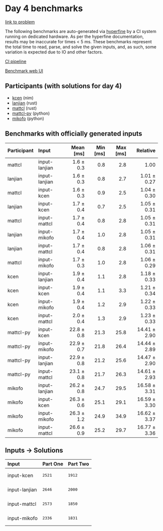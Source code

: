 # Day 4 benchmarks

[link to problem](https://adventofcode.com/2024/day/4)

The following benchmarks are auto-generated via
[hyperfine](https://github.com/sharkdp/hyperfine) by a CI system running on
dedicated hardware. As per the hyperfine documentation, results may be
inaccurate for times < 5 ms. These benchmarks represent the total time to read,
parse, and solve the given inputs, and, as such, some variation is expected due
to IO and other factors.

[CI pipeline](http://ci.papercode.net:8080/teams/main/pipelines/aoc2024)

[Benchmark web UI](https://aoc.ancalagon.black)


## Participants (with solutions for day 4)

- [kcen](https://github.com/kcen/aoc2024) (nim)
- [lanjian](https://github.com/lanjian/aoc-2024) (rust)
- [mattcl](https://github.com/mattcl/aoc2024) (rust)
- [mattcl-py](https://github.com/mattcl/aoc2024-py) (python)
- [mikofo](https://github.com/mikofo/aoc2024) (python)


## Benchmarks with officially generated inputs

| Participant | Input | Mean [ms] | Min [ms] | Max [ms] | Relative |
|:---|:---|---:|---:|---:|---:|
| mattcl | input-lanjian | 1.6 ± 0.3 | 0.8 | 2.8 | 1.00 |
| lanjian | input-lanjian | 1.6 ± 0.3 | 0.8 | 2.7 | 1.01 ± 0.27 |
| mattcl | input-kcen | 1.6 ± 0.3 | 0.9 | 2.5 | 1.04 ± 0.30 |
| lanjian | input-kcen | 1.7 ± 0.4 | 0.7 | 2.5 | 1.05 ± 0.31 |
| mattcl | input-mattcl | 1.7 ± 0.4 | 0.8 | 2.8 | 1.05 ± 0.31 |
| lanjian | input-mikofo | 1.7 ± 0.4 | 1.0 | 2.8 | 1.05 ± 0.31 |
| lanjian | input-mattcl | 1.7 ± 0.4 | 0.8 | 2.8 | 1.06 ± 0.31 |
| mattcl | input-mikofo | 1.7 ± 0.3 | 1.0 | 2.8 | 1.06 ± 0.29 |
| kcen | input-lanjian | 1.9 ± 0.4 | 1.1 | 2.8 | 1.18 ± 0.33 |
| kcen | input-kcen | 1.9 ± 0.4 | 1.1 | 3.3 | 1.21 ± 0.34 |
| kcen | input-mikofo | 1.9 ± 0.4 | 1.2 | 2.9 | 1.22 ± 0.33 |
| kcen | input-mattcl | 2.0 ± 0.4 | 1.3 | 2.9 | 1.23 ± 0.33 |
| mattcl-py | input-kcen | 22.8 ± 0.8 | 21.3 | 25.8 | 14.41 ± 2.90 |
| mattcl-py | input-mikofo | 22.9 ± 0.7 | 21.8 | 26.4 | 14.44 ± 2.89 |
| mattcl-py | input-lanjian | 22.9 ± 0.8 | 21.2 | 25.6 | 14.47 ± 2.90 |
| mattcl-py | input-mattcl | 23.1 ± 0.8 | 21.7 | 26.3 | 14.61 ± 2.93 |
| mikofo | input-lanjian | 26.2 ± 0.8 | 24.7 | 29.5 | 16.58 ± 3.31 |
| mikofo | input-kcen | 26.3 ± 0.6 | 25.1 | 29.1 | 16.59 ± 3.30 |
| mikofo | input-mikofo | 26.3 ± 1.2 | 24.9 | 34.9 | 16.62 ± 3.37 |
| mikofo | input-mattcl | 26.6 ± 0.9 | 25.2 | 29.7 | 16.77 ± 3.36 |


## Inputs -> Solutions

| Input | Part One | Part Two |
|:---|:---|:---|
|input-kcen|<pre>2521</pre>|<pre>1912</pre>|
|input-lanjian|<pre>2646</pre>|<pre>2000</pre>|
|input-mattcl|<pre>2573</pre>|<pre>1850</pre>|
|input-mikofo|<pre>2336</pre>|<pre>1831</pre>|